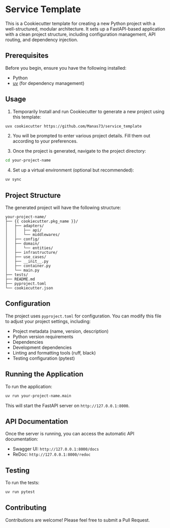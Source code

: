 # Service Template

This is a Cookiecutter template for creating a new Python project with a well-structured, modular architecture. It sets up a FastAPI-based application with a clean project structure, including configuration management, API routing, and dependency injection.

## Prerequisites

Before you begin, ensure you have the following installed:
- Python
- [uv](https://github.com/astral-sh/uv) (for dependency management)

## Usage

1. Temporarily Install and run Cookiecutter to generate a new project using this template:

```bash
uvx cookiecutter https://github.com/Manas73/service_template
```

2. You will be prompted to enter various project details. Fill them out according to your preferences.

3. Once the project is generated, navigate to the project directory:

```bash
cd your-project-name
```

4. Set up a virtual environment (optional but recommended):

```bash
uv sync
```

## Project Structure

The generated project will have the following structure:

```
your-project-name/
├── {{ cookiecutter.pkg_name }}/
│   ├── adapters/
│   │   ├── api/
│   │   └── middlewares/
│   ├── config/
│   ├── domain/
│   │   └── entities/
│   ├── infrastructure/
│   ├── use_cases/
│   ├── __init__.py
│   ├── container.py
│   └── main.py
├── tests/
├── README.md
├── pyproject.toml
└── cookiecutter.json
```

## Configuration

The project uses `pyproject.toml` for configuration. You can modify this file to adjust your project settings, including:

- Project metadata (name, version, description)
- Python version requirements
- Dependencies
- Development dependencies
- Linting and formatting tools (ruff, black)
- Testing configuration (pytest)

## Running the Application

To run the application:

```bash
uv run your-project-name.main
```

This will start the FastAPI server on `http://127.0.0.1:8000`.

## API Documentation

Once the server is running, you can access the automatic API documentation:

- Swagger UI: `http://127.0.0.1:8000/docs`
- ReDoc: `http://127.0.0.1:8000/redoc`

## Testing

To run the tests:

```bash
uv run pytest
```

## Contributing

Contributions are welcome! Please feel free to submit a Pull Request.

